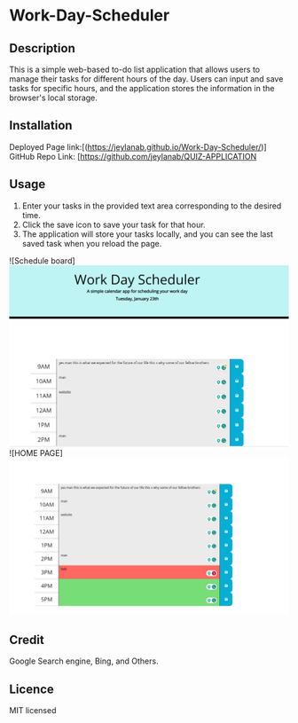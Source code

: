 # Work-Day-Scheduler

## Description 

This is a simple web-based to-do list application that allows users to manage their tasks for different hours of the day. Users can input and save tasks for specific hours, and the application stores the information in the browser's local storage.

## Installation

Deployed Page link:[(https://jeylanab.github.io/Work-Day-Scheduler/)]
GitHub Repo Link: [https://github.com/jeylanab/QUIZ-APPLICATION

## Usage 

  1. Enter your tasks in the provided text area corresponding to the desired time.
  2. Click the save icon to save your task for that hour.
  3. The application will store your tasks locally, and you can see the last saved task when you reload the page.

 ![Schedule board] ![image](https://raw.githubusercontent.com/jeylanab/Work-Day-Scheduler/4a53f6787b0618c89b282b5ae6a01c10ae2889a7/Asset/images/Screenshot%202024-01-23%20154634.png)
  ![HOME PAGE]![image_url](https://raw.githubusercontent.com/jeylanab/Work-Day-Scheduler/4a53f6787b0618c89b282b5ae6a01c10ae2889a7/Asset/images/Screenshot%202024-01-23%20154622.png)


## Credit 

Google Search engine, Bing, and Others.

## Licence 

MIT licensed
